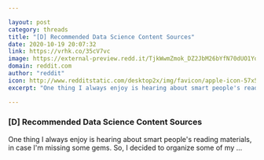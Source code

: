 ```yaml
---

layout: post
category: threads
title: "[D] Recommended Data Science Content Sources"
date: 2020-10-19 20:07:32
link: https://vrhk.co/35cV7vc
image: https://external-preview.redd.it/TjkWwmZmok_DZ2JbM26bYfN70dUO1YqyfVbgtsnr3d4.jpg?width=320&height=167.539267016&auto=webp&crop=320:167.539267016,smart&s=fcb1412d7fc84deae0ea4b2040e0d2b9c54b7d29
domain: reddit.com
author: "reddit"
icon: http://www.redditstatic.com/desktop2x/img/favicon/apple-icon-57x57.png
excerpt: "One thing I always enjoy is hearing about smart people's reading materials, in case I'm missing some gems. So, I decided to organize some of my ..."

---
```


### [D] Recommended Data Science Content Sources

One thing I always enjoy is hearing about smart people's reading materials, in case I'm missing some gems. So, I decided to organize some of my ...